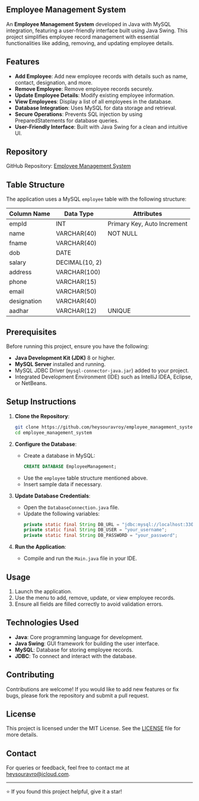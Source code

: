 ## Employee Management System

An **Employee Management System** developed in Java with MySQL integration, featuring a user-friendly interface built using Java Swing. This project simplifies employee record management with essential functionalities like adding, removing, and updating employee details.

## Features

- **Add Employee**: Add new employee records with details such as name, contact, designation, and more.
- **Remove Employee**: Remove employee records securely.
- **Update Employee Details**: Modify existing employee information.
- **View Employees**: Display a list of all employees in the database.
- **Database Integration**: Uses MySQL for data storage and retrieval.
- **Secure Operations**: Prevents SQL injection by using PreparedStatements for database queries.
- **User-Friendly Interface**: Built with Java Swing for a clean and intuitive UI.

## Repository

GitHub Repository: [Employee Management System](https://github.com/heysouravroy/employee_management_system.git)

## Table Structure

The application uses a MySQL `employee` table with the following structure:

| Column Name | Data Type       | Attributes                  |
|-------------|-----------------|-----------------------------|
| empId       | INT            | Primary Key, Auto Increment |
| name        | VARCHAR(40)    | NOT NULL                    |
| fname       | VARCHAR(40)    |                             |
| dob         | DATE           |                             |
| salary      | DECIMAL(10, 2) |                             |
| address     | VARCHAR(100)   |                             |
| phone       | VARCHAR(15)    |                             |
| email       | VARCHAR(50)    |                             |
| designation | VARCHAR(40)    |                             |
| aadhar      | VARCHAR(12)    | UNIQUE                      |

## Prerequisites

Before running this project, ensure you have the following:

- **Java Development Kit (JDK)** 8 or higher.
- **MySQL Server** installed and running.
- MySQL JDBC Driver (`mysql-connector-java.jar`) added to your project.
- Integrated Development Environment (IDE) such as IntelliJ IDEA, Eclipse, or NetBeans.

## Setup Instructions

1. **Clone the Repository**:
   ```bash
   git clone https://github.com/heysouravroy/employee_management_system.git
   cd employee_management_system
   ```

2. **Configure the Database**:
   - Create a database in MySQL:
     ```sql
     CREATE DATABASE EmployeeManagement;
     ```
   - Use the `employee` table structure mentioned above.
   - Insert sample data if necessary.

3. **Update Database Credentials**:
   - Open the `DatabaseConnection.java` file.
   - Update the following variables:
     ```java
     private static final String DB_URL = "jdbc:mysql://localhost:3306/EmployeeManagement";
     private static final String DB_USER = "your_username";
     private static final String DB_PASSWORD = "your_password";
     ```

4. **Run the Application**:
   - Compile and run the `Main.java` file in your IDE.

## Usage

1. Launch the application.
2. Use the menu to add, remove, update, or view employee records.
3. Ensure all fields are filled correctly to avoid validation errors.

## Technologies Used

- **Java**: Core programming language for development.
- **Java Swing**: GUI framework for building the user interface.
- **MySQL**: Database for storing employee records.
- **JDBC**: To connect and interact with the database.

## Contributing

Contributions are welcome! If you would like to add new features or fix bugs, please fork the repository and submit a pull request.

## License

This project is licensed under the MIT License. See the [LICENSE](LICENSE) file for more details.

## Contact

For queries or feedback, feel free to contact me at [heysouravro@icloud.com](mailto:heysouravro@icloud.com).

---
⭐ If you found this project helpful, give it a star!
```
